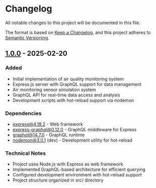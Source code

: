 # Changelog
All notable changes to this project will be documented in this file.

The format is based on [Keep a Changelog](https://keepachangelog.com/en/1.0.0/),
and this project adheres to [Semantic Versioning](https://semver.org/spec/v2.0.0.html).

## [1.0.0] - 2025-02-20

### Added
- Initial implementation of air quality monitoring system
- Express.js server with GraphQL support for data management
- Air monitoring sensor simulation system
- GraphQL API for real-time data access and analysis
- Development scripts with hot-reload support via nodemon

### Dependencies
- express@4.18.2 - Web framework
- express-graphql@0.12.0 - GraphQL middleware for Express
- graphql@14.7.0 - GraphQL runtime
- nodemon@3.0.1 (dev) - Development utility for hot-reload

### Technical Notes
- Project uses Node.js with Express as web framework
- Implemented GraphQL-based architecture for efficient querying
- Configured development environment with hot-reload support
- Project structure organized in src/ directory

[1.0.0]: https://github.com/username/air-quality-insight/releases/tag/v1.0.0